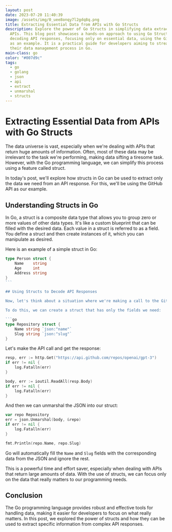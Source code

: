 ```yaml
---
layout: post
date: 2023-07-20 11:40:39
image: /assets/img/0_uee8onqy7l2gdq8q.png
title: Extracting Essential Data from APIs with Go Structs
description: Explore the power of Go Structs in simplifying data extraction from
  APIs. This blog post showcases a hands-on approach to using Go Structs for
  decoding API responses, focusing only on essential data, using the GitHub API
  as an example. It is a practical guide for developers aiming to streamline
  their data management process in Go.
main-class: go
color: "#007d9c"
tags:
  - go
  - golang
  - json
  - api
  - extract
  - unmarshal
  - structs
---
```

# Extracting Essential Data from APIs with Go Structs

The data universe is vast, especially when we're dealing with APIs that return huge amounts of information. Often, most of these data may be irrelevant to the task we're performing, making data sifting a tiresome task. However, with the Go programming language, we can simplify this process using a feature called struct.

In today's post, we'll explore how structs in Go can be used to extract only the data we need from an API response. For this, we'll be using the GitHub API as our example.

## Understanding Structs in Go

In Go, a struct is a composite data type that allows you to group zero or more values of other data types. It's like a custom blueprint that can be filled with the desired data. Each value in a struct is referred to as a field. You define a struct and then create instances of it, which you can manipulate as desired.

Here is an example of a simple struct in Go:

```go
type Person struct {
	Name    string
	Age     int
	Address string
}
```﻿

## Using Structs to Decode API Responses

Now, let's think about a situation where we're making a call to the GitHub API and we receive a JSON response. However, we're only interested in some specific information - for instance, the name and slug of a repository.

To do this, we can create a struct that has only the fields we need:

```go
type Repository struct {
	Name string `json:"name"`
	Slug string `json:"slug"`
}
```

Let's make the API call and get the response:

```go
resp, err := http.Get("https://api.github.com/repos/openai/gpt-3")
if err != nil {
	log.Fatalln(err)
}

body, err := ioutil.ReadAll(resp.Body)
if err != nil {
	log.Fatalln(err)
}
```

And then we can unmarshal the JSON into our struct:

```go
var repo Repository
err = json.Unmarshal(body, &repo)
if err != nil {
	log.Fatalln(err)
}

fmt.Println(repo.Name, repo.Slug)
```

Go will automatically fill the `Name` and `Slug` fields with the corresponding data from the JSON and ignore the rest.

This is a powerful time and effort saver, especially when dealing with APIs that return large amounts of data. With the use of structs, we can focus only on the data that really matters to our programming needs.

## Conclusion

The Go programming language provides robust and effective tools for handling data, making it easier for developers to focus on what really matters. In this post, we explored the power of structs and how they can be used to extract specific information from complex API responses.